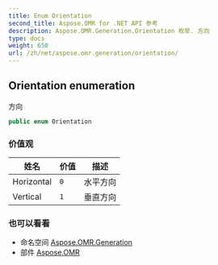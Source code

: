 ```yaml
---
title: Enum Orientation
second_title: Aspose.OMR for .NET API 参考
description: Aspose.OMR.Generation.Orientation 枚举. 方向
type: docs
weight: 650
url: /zh/net/aspose.omr.generation/orientation/
---
```

## Orientation enumeration

方向

```csharp
public enum Orientation
```

### 价值观

| 姓名 | 价值 | 描述 |
| --- | --- | --- |
| Horizontal | `0` | 水平方向 |
| Vertical | `1` | 垂直方向 |

### 也可以看看

* 命名空间 [Aspose.OMR.Generation](../../aspose.omr.generation/)
* 部件 [Aspose.OMR](../../)



